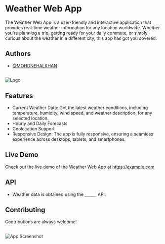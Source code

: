 
# Weather Web App

The Weather Web App is a user-friendly and interactive application that provides real-time weather information for any location worldwide. Whether you're planning a trip, getting ready for your daily commute, or simply curious about the weather in a different city, this app has got you covered.


## Authors

- [@MOHDNEHALKHAN](https://github.com/MOHDNEHALKHAN)

##
![Logo](https://img.freepik.com/free-photo/3d-render-weather-app-icons-interface-elements_107791-17422.jpg?w=1380&t=st=1690712388~exp=1690712988~hmac=78933362256134e0821cf64d5b6b514f98bf1f42968ed3ab3cf12cf7131e4c91)


## Features

- Current Weather Data: Get the latest weather conditions, including temperature, humidity, wind speed, and weather description, for any selected location.
- Hourly and Daily Forecasts
- Geolocation Support
- Responsive Design: The app is fully responsive, ensuring a seamless experience across desktops, tablets, and smartphones.


## Live Demo

Check out the live demo of the Weather Web App at https://example.com


## API

- Weather data is obtained using the ______ API.


## Contributing

Contributions are always welcome!



##

![App Screenshot](https://img.freepik.com/free-vector/online-weather-forecast-smartphone-screen-isometric-composition-with-female-character-presenter-blue-background-3d-vector-illustration_1284-69840.jpg?w=740&t=st=1690711569~exp=1690712169~hmac=afe888c8915c9630faea13a6e051c1ceade7cfeab17570752754b98030aa7a61)

